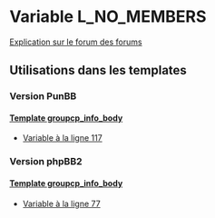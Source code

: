 # Variable L_NO_MEMBERS
[Explication sur le forum des forums](http://forum.forumactif.com/t294113-listing-des-variables#L_NO_MEMBERS)
## Utilisations dans les templates
### Version PunBB
#### [Template groupcp_info_body](punbb/groupcp_info_body.md)
* [Variable à la ligne 117](../punbb/groupcp_info_body.tpl#L117)
### Version phpBB2
#### [Template groupcp_info_body](subsilver/groupcp_info_body.md)
* [Variable à la ligne 77](../subsilver/groupcp_info_body.tpl#L77)
